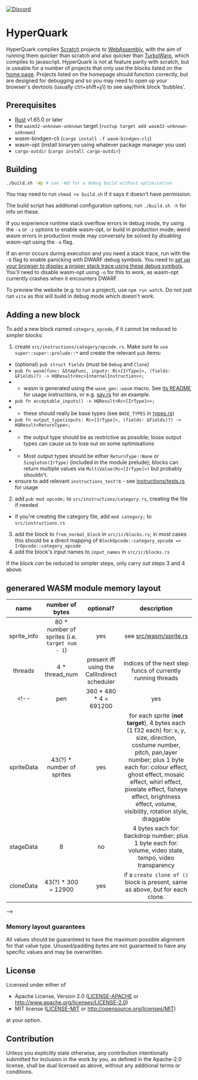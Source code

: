 [![Discord](https://img.shields.io/discord/1095993821076131950?label=chat&logo=discord)](https://discord.gg/w5C8fdb5EQ)

# HyperQuark

HyperQuark compiles [Scratch](https://scratch.mit.edu) projects to [WebAssembly](https://webassembly.org), with the aim of running them quicker than scratch and also quicker than [TurboWarp](https://turbowarp.org), which compiles to javascript. HyperQuark is not at feature parity with scratch, but is useable for a number of projects that only use the blocks listed on the [home page](https://hyperquark.edgecompute.app). Projects listed on the homepage should function correctly, but are designed for debugging and so you may need to open up your browser's devtools (usually ctrl+shift+j/i) to see say/think block 'bubbles'.

## Prerequisites

- [Rust](https://rust-lang.org) v1.65.0 or later
- the `wasm32-unknown-unknown` target (`rustup target add wasm32-unknown-unknown`)
- wasm-bindgen-cli (`cargo install -f wasm-bindgen-cli`)
- wasm-opt (install binaryen using whatever package manager you use)
- `cargo-outdir` (`cargo install cargo-outdir`)

## Building

```bash
./build.sh -Wp # use -Wd for a debug build without optimisation
```

You may need to run `chmod +x build.sh` if it says it doesn't have permission.

The build script has additonal configuration options; run `./build.sh -h` for info on these.

If you experience runtime stack overflow errors in debug mode, try using the `-s` or `-z` options to enable wasm-opt, or build in production mode; weird wasm errors in production mode may conversely be solved by *disabling* wasm-opt using the `-o` flag.

If an error occurs during execution and you need a stack trace, run with the `-D` flag to enable panicking with DWARF debug symbols. You need to [set up your browser to display a proper stack trace using these debug symbols](https://users.rust-lang.org/t/getting-raw-wasm-debugging-working-nicely-in-chrome-devtools/94646). You'll need to disable wasm-opt using `-o` for this to work, as wasm-opt currently crashes when it encounters DWARF.

To preview the website (e.g. to run a project), use `npm run watch`. Do not just run `vite` as this will build in debug mode which doesn't work.

## Adding a new block

To add a new block named `category_opcode`, if it cannot be reduced to simpler blocks:
1. create `src/instructions/category/opcode.rs`. Make sure to `use super::super::prelude::*` and create the relevant `pub` items:
- (optional) `pub struct Fields` (must be `Debug` and `Clone`)
- `pub fn wasm(func: &StepFunc, inputs: Rc<[IrType]>, (fields: &Fields)?) -> HQResult<Vec<InternalInstruction>>;`
- - wasm is generated using the `wasm_gen::wasm` macro. See [its README](./wasm-gen/README.md) for usage instructions, or e.g. [say.rs](./src/instructions/looks/say.rs) for an example.
- `pub fn acceptable_inputs() -> HQResult<Rc<[IrType]>>;`
- - these should really be base types (see `BASE_TYPES` in [types.rs](./src/ir/types.rs))
- `pub fn output_type(inputs: Rc<[IrType]>, (fields: &Fields)?) -> HQResult<ReturnType>;`
- - the output type should be as restrictive as possible; loose output types can cause us to lose out on some optimisations
- - Most output types should be either `ReturnType::None` or `Singleton(IrType)` (included in the module prelude); blocks can return multiple values via `MultiValue(Rc<[IrType]>)` but probably shouldn't.
- ensure to add relevant `instructions_test!`s - see [instructions/tests.rs](./src/instructions/tests.rs) for usage
2. add `pub mod opcode;` to `src/instructions/category.rs`, creating the file if needed
- if you're creating the category file, add `mod category;` to `src/instructions.rs`
3. add the block to `from_normal_block` in `src/ir/blocks.rs`; in most cases this should be a direct mapping of `BlockOpcode::category_opcode => IrOpcode::category_opcode`
4. add the block's input names to `input_names` in `src/ir/blocks.rs`

If the block *can* be reduced to simpler steps, only carry out steps 3 and 4 above.

## generared WASM module memory layout

|    name       |                           number of bytes                            | optional? | description                                                                                                                                                                                                                                                                                                        |
| :-----------: | :------------------------------------------------------------------: | :-------: | :----------------------------------------------------------------------------------------------------------------------------------------------------------------------------------------------------------------------------------------------------------------------------------------------------------------: |
| sprite_info | 80 \* number of sprites (i.e. `target num - 1`) | yes | see [src/wasm/sprite.rs](./src/wasm/sprite.rs)
| threads | 4 \* thread_num | present iff using the CallIndirect scheduler | indices of the next step funcs of currently running threads |
<!--|    pen        |                       360 \* 480 \* 4 = 691200                       |    yes    | present if pen is used; the pen layer: 4 bytes for each rgba pixel, from left to right, top to bottom                                                                                                                                                                                                              |
| spriteData    |                      43(?) \* number of sprites                      |    yes    | for each sprite (**not target**), 4 bytes each (1 f32 each) for: x, y, size, direction, costume number, pitch, pan,layer number; plus 1 byte each for: colour effect, ghost effect, mosaic effect, whirl effect, pixelate effect, fisheye effect, brightness effect, volume, visibility, rotation style, draggable |
| stageData     |                                  8                                   |    no     | 4 bytes each for: backdrop number; plus 1 byte each for: volume, video state, tempo, video transparency                                                                                                                                                                                                            |
| cloneData     |                         43(?) \* 300 = 12900                         |    yes    | if a `create clone of ()` block is present, same as above, but for each clone.                                                                                                                                                                                                                                     |
-->
<!--| cloneVars     | 300 \* 12 \* max amount of local variables in any one sprite |    yes    | if clones can be present, local variables for those clones                                                                                                                                                                                                                                                         |
-->


### Memory layout guarantees

All values should be guaranteed to have the maximum possible alignment for that value type. Unused/padding bytes are not guaranteed to have any specific values and may be overwritten.

## License

Licensed under either of

 * Apache License, Version 2.0
   ([LICENSE-APACHE](LICENSE-APACHE) or http://www.apache.org/licenses/LICENSE-2.0)
 * MIT license
   ([LICENSE-MIT](LICENSE-MIT) or http://opensource.org/licenses/MIT)

at your option.

## Contribution

Unless you explicitly state otherwise, any contribution intentionally submitted
for inclusion in the work by you, as defined in the Apache-2.0 license, shall be
dual licensed as above, without any additional terms or conditions.
